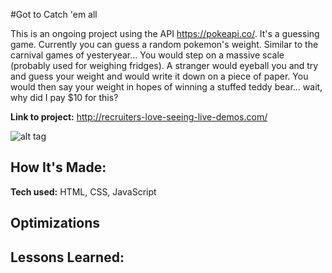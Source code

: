 #Got to Catch 'em all 

This is an ongoing project using the API https://pokeapi.co/. It's a guessing game. Currently you can guess a random pokemon's weight. Similar to the carnival games of yesteryear... You would step on a massive scale (probably used for weighing fridges). A stranger would eyeball you and try and guess your weight and would write it down on a piece of paper. You would then say your weight in hopes of winning a stuffed teddy bear... wait, why did I pay $10 for this?

**Link to project:** http://recruiters-love-seeing-live-demos.com/

![alt tag](https://images.unsplash.com/photo-1587572070076-e01aa0100947?ixid=MXwxMjA3fDB8MHxwaG90by1wYWdlfHx8fGVufDB8fHw%3D&ixlib=rb-1.2.1&auto=format&fit=crop&w=675&q=80)

## How It's Made:

**Tech used:** HTML, CSS, JavaScript


## Optimizations



## Lessons Learned:


